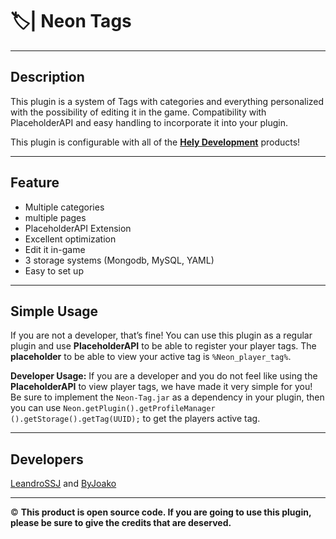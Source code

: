 # 🏷️| Neon Tags
--------
## Description

This plugin is a system of Tags with categories and everything personalized with the possibility of editing it in the game. Compatibility with PlaceholderAPI and easy handling to incorporate it into your plugin.

This plugin is configurable with all of the [__Hely Development__](http://discord.helydev.com) products!

--------

## Feature

- Multiple categories
- multiple pages
- PlaceholderAPI Extension
- Excellent optimization
- Edit it in-game
- 3 storage systems (Mongodb, MySQL, YAML)
- Easy to set up

--------

## Simple Usage
If you are not a developer, that’s fine! You can use this plugin as a regular plugin and use __PlaceholderAPI__ to be able to register your player tags. The __placeholder__ to be able to view your active tag is `%Neon_player_tag%`.

**Developer Usage:**
If you are a developer and you do not feel like using the __PlaceholderAPI__ to view player tags, we have made it very simple for you!
Be sure to implement the `Neon-Tag.jar` as a dependency in your plugin, then you can use `Neon.getPlugin().getProfileManager ().getStorage().getTag(UUID);` to get the players active tag.

--------

## Developers

[LeandroSSJ](https://github.com/LxandroSSJ) and [ByJoako](https://github.com/ByJoako)

--------

:copyright: __This product is open source code. If you are going to use this plugin, please be sure to give the credits that are deserved.__